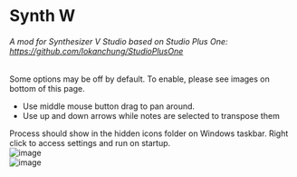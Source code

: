 # Synth W
###### A mod for Synthesizer V Studio based on Studio Plus One: https://github.com/lokanchung/StudioPlusOne
Some options may be off by default. To enable, please see images on bottom of this page.  
* Use middle mouse button drag to pan around.
* Use up and down arrows while notes are selected to transpose them

Process should show in the hidden icons folder on Windows taskbar. Right click to access settings and run on startup.  
![image](https://user-images.githubusercontent.com/57547439/162656355-584f865c-4f3d-4ed7-b1ac-75eef4c28f03.png)  
![image](https://user-images.githubusercontent.com/57547439/162664782-3faa5257-5c24-44f2-b35f-3c30292e29b3.png)
